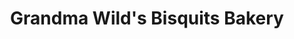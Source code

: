 ---
title: "Grandma Wild's Bisquits Bakery"
url: /keighley/grandma-wilds-bisquits-bakery/
shop: Bäckerei
---